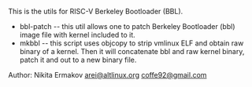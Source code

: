 This is the utils for RISC-V Berkeley Bootloader (BBL).

- bbl-patch -- this util allows one to patch Berkeley Bootloader (bbl) image file with kernel included to it.
- mkbbl -- this script uses objcopy to strip vmlinux ELF and obtain raw binary of a kernel. Then it will concatenate bbl and raw kernel binary, patch it and out to a new binary file.

Author: Nikita Ermakov <arei@altlinux.org> <coffe92@gmail.com>

